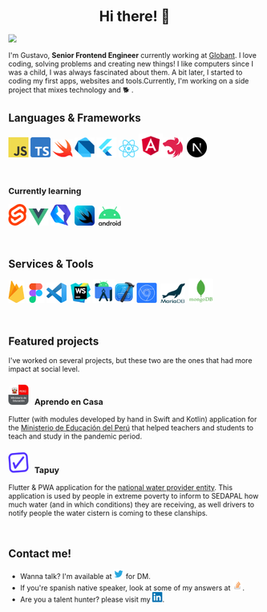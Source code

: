 <h1 align="center">Hi there! 👋</h1>

![](https://img.shields.io/github/stars/gugadev?style=social)

I'm Gustavo, **Senior Frontend Engineer** currently working at [Globant](https://globant.com). I love coding, solving problems and creating new things! I like computers since I was a child, I was always fascinated about them. A bit later, I started to coding my first apps, websites and tools.Currently, I'm working on a side project that mixes technology and 🐕 .

## Languages & Frameworks

<img src="images/javascript.png" width="40" /> <img src="images/typescript.png" width="40" /> <img src="images/swift.png" width="40" /> <img src="images/dart.png" width="40" /> <img src="images/flutter.png" width="40" /> <img src="images/react.png" width="40" /><img src="images/angular.png" width="48" /><img src="images/nestjs.png" width="40" /><img src="images/nextjs.png" width="40" style="margin-left: 8px" />

<br />

### Currently learning

<img src="images/svelte.png" width="36" /> <img src="images/vue.png" width="40" /> <img src="images/qwik.png" width="40" /><img src="images/swiftui.png" width="40" style="margin: 0 8px" /><img src="images/android.png" width="44" />

<br />

## Services & Tools

<img src="images/firebase.png" width="32" /> <img src="images/figma.png" width="36" /> <img src="images/vscode.png" width="40" /> <img src="images/webstorm.png" width="40" style="margin-left: 4px" /> <img src="images/android-studio.png" width="44" /><img src="images/xcode.png" width="40" /> <img src="images/devtools.png" width="40" /><img src="images/mariadb.png" width="48" style="padding: 0 8px 0 8px" /><img src="images/mongodb.png" width="48" />

<br />

## Featured projects

I've worked on several projects, but these two are
the ones that had more impact at social level.


<h3>
<img src="images/minedu.jpeg" width="40" style="border-radius: 8px;" />
<span style="margin-left: 8px;">Aprendo en Casa</span>
</h3>

Flutter (with modules developed by hand in Swift and Kotlin) application for the [Ministerio de Educación del Perú](https://www.gob.pe/minedu) that helped teachers and students to teach and study in the pandemic period.

<h3>
<img src="images/tapuy.png" width="40" style="border-radius: 8px;" />
<span style="margin-left: 8px">Tapuy</span>
</h3>

Flutter & PWA application for the [national water provider entity](https://www.gob.pe/institucion/sedapal/institucional). This application is used by people in extreme poverty to inform to SEDAPAL how much water (and in which conditions) they are receiving, as well drivers to notify people the water cistern is coming to these clanships.

<br />

## Contact me!

- Wanna talk? I'm available at <a href="https://twitter.com/gugadev" target="_blank"><img src="images/twitter.png" width="20" /></a> for DM.
- If you're spanish native speaker, look at some of my answers at <a href="https://es.stackoverflow.com/users/26302/gugadev?tab=answers"  target="_blank"><img src="images/stackoverflow.png" width="20" /></a>.
- Are you a talent hunter? please visit my <a href="https://www.linkedin.com/in/gugadev/"  target="_blank"><img src="images/linkedin.png" width="20" /></a>.
